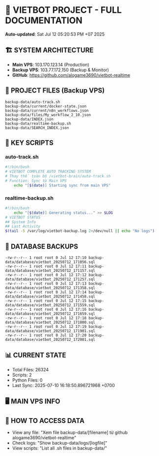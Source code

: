 # 🤖 VIETBOT PROJECT - FULL DOCUMENTATION
**Auto-updated**: Sat Jul 12 05:20:53 PM +07 2025

## 🏗️ SYSTEM ARCHITECTURE
- **Main VPS**: 103.170.123.14 (Production)
- **Backup VPS**: 103.77.172.150 (Backup & Monitor)
- **GitHub**: https://github.com/alogame3690/vietbot-realtime

## 📁 PROJECT FILES (Backup VPS)
```
backup-data/auto-track.sh
backup-data/current/docker-state.json
backup-data/current/n8n_workflows.json
backup-data/files/My_workflow_2_10.json
backup-data/INDEX.json
backup-data/realtime-backup.sh
backup-data/SEARCH_INDEX.json
```

## 🔧 KEY SCRIPTS
### auto-track.sh
```bash
#!/bin/bash
# VIETBOT COMPLETE AUTO TRACKING SYSTEM
# Thay thế toàn bộ /vietbot-brain/auto-track.sh
# Function: Sync từ Main VPS
    echo "[$(date)] Starting sync from main VPS"
```
### realtime-backup.sh
```bash
#!/bin/bash
    echo "[$(date)] Generating status..." >> $LOG
# VIETBOT STATUS
## System Info
## Last Activity
$(tail -5 /var/log/vietbot-backup.log 2>/dev/null || echo "No logs")
```

## 💾 DATABASE BACKUPS
```
-rw-r--r-- 1 root root 0 Jul 12 17:10 backup-data/database/vietbot_20250712_171056.sql
-rw-r--r-- 1 root root 0 Jul 12 17:11 backup-data/database/vietbot_20250712_171157.sql
-rw-r--r-- 1 root root 0 Jul 12 17:12 backup-data/database/vietbot_20250712_171257.sql
-rw-r--r-- 1 root root 0 Jul 12 17:13 backup-data/database/vietbot_20250712_171358.sql
-rw-r--r-- 1 root root 0 Jul 12 17:14 backup-data/database/vietbot_20250712_171458.sql
-rw-r--r-- 1 root root 0 Jul 12 17:15 backup-data/database/vietbot_20250712_171559.sql
-rw-r--r-- 1 root root 0 Jul 12 17:16 backup-data/database/vietbot_20250712_171659.sql
-rw-r--r-- 1 root root 0 Jul 12 17:18 backup-data/database/vietbot_20250712_171800.sql
-rw-r--r-- 1 root root 0 Jul 12 17:19 backup-data/database/vietbot_20250712_171901.sql
-rw-r--r-- 1 root root 0 Jul 12 17:20 backup-data/database/vietbot_20250712_172001.sql
```

## 📊 CURRENT STATE
- Total Files: 26324
- Scripts: 2
- Python Files: 0
- Last Sync: 2025-07-10 16:18:50.896721968 +0700

## 🖥️ MAIN VPS INFO


## 🚨 HOW TO ACCESS DATA
- View any file: "Xem file backup-data/[filename] từ github alogame3690/vietbot-realtime"
- Check logs: "Show backup-data/logs/[logfile]"
- View scripts: "List all .sh files in backup-data/"
